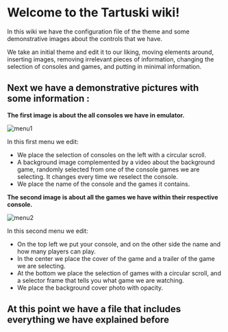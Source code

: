 # Welcome to the Tartuski wiki!

In this wiki we have the configuration file of the theme and some demonstrative images about the controls that we have.

We take an initial theme and edit it to our liking, moving elements around, inserting images, removing irrelevant pieces of information, changing the selection of consoles and games, and putting in minimal information.

## Next we have a demonstrative pictures with some information :

**The first image is about the all consoles we have in emulator.**
 
![menu1](https://user-images.githubusercontent.com/131180909/232823587-ed3c0ef3-f412-4cf1-b116-5a1cdcf5cf8c.png)

In this first menu we edit:
- We place the selection of consoles on the left with a circular scroll.
- A background image complemented by a video about the background game, randomly selected from one of the console games we are selecting. It changes every time we reselect the console.
- We place the name of the console and the games it contains.

**The second image is about all the games we have within their respective console.**

![menu2](https://user-images.githubusercontent.com/131180909/232823911-1d6392c5-745b-4de6-81ac-506a468a33e7.png)

In this second menu we edit:
- On the top left we put your console, and on the other side the name and how many players can play.
- In the center we place the cover of the game and a trailer of the game we are selecting.
- At the bottom we place the selection of games with a circular scroll, and a selector frame that tells you what game we are watching.
- We place the background cover photo with opacity.

## At this point we have a file that includes everything we have explained before


